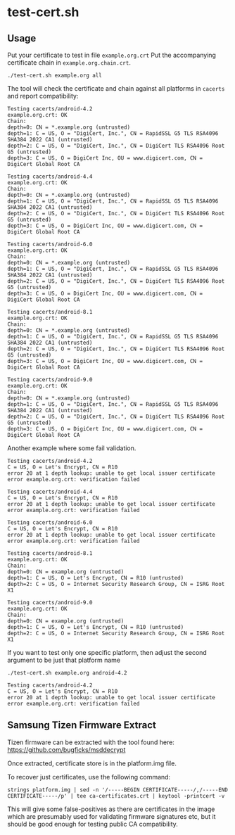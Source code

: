 # test-cert.sh

## Usage
Put your certificate to test in file `example.org.crt`
Put the accompanying certificate chain in `example.org.chain.crt`.

```
./test-cert.sh example.org all
```

The tool will check the certificate and chain against all platforms in `cacerts` and report compatibility:

```
Testing cacerts/android-4.2
example.org.crt: OK
Chain:
depth=0: CN = *.example.org (untrusted)
depth=1: C = US, O = "DigiCert, Inc.", CN = RapidSSL G5 TLS RSA4096 SHA384 2022 CA1 (untrusted)
depth=2: C = US, O = "DigiCert, Inc.", CN = DigiCert TLS RSA4096 Root G5 (untrusted)
depth=3: C = US, O = DigiCert Inc, OU = www.digicert.com, CN = DigiCert Global Root CA

Testing cacerts/android-4.4
example.org.crt: OK
Chain:
depth=0: CN = *.example.org (untrusted)
depth=1: C = US, O = "DigiCert, Inc.", CN = RapidSSL G5 TLS RSA4096 SHA384 2022 CA1 (untrusted)
depth=2: C = US, O = "DigiCert, Inc.", CN = DigiCert TLS RSA4096 Root G5 (untrusted)
depth=3: C = US, O = DigiCert Inc, OU = www.digicert.com, CN = DigiCert Global Root CA

Testing cacerts/android-6.0
example.org.crt: OK
Chain:
depth=0: CN = *.example.org (untrusted)
depth=1: C = US, O = "DigiCert, Inc.", CN = RapidSSL G5 TLS RSA4096 SHA384 2022 CA1 (untrusted)
depth=2: C = US, O = "DigiCert, Inc.", CN = DigiCert TLS RSA4096 Root G5 (untrusted)
depth=3: C = US, O = DigiCert Inc, OU = www.digicert.com, CN = DigiCert Global Root CA

Testing cacerts/android-8.1
example.org.crt: OK
Chain:
depth=0: CN = *.example.org (untrusted)
depth=1: C = US, O = "DigiCert, Inc.", CN = RapidSSL G5 TLS RSA4096 SHA384 2022 CA1 (untrusted)
depth=2: C = US, O = "DigiCert, Inc.", CN = DigiCert TLS RSA4096 Root G5 (untrusted)
depth=3: C = US, O = DigiCert Inc, OU = www.digicert.com, CN = DigiCert Global Root CA

Testing cacerts/android-9.0
example.org.crt: OK
Chain:
depth=0: CN = *.example.org (untrusted)
depth=1: C = US, O = "DigiCert, Inc.", CN = RapidSSL G5 TLS RSA4096 SHA384 2022 CA1 (untrusted)
depth=2: C = US, O = "DigiCert, Inc.", CN = DigiCert TLS RSA4096 Root G5 (untrusted)
depth=3: C = US, O = DigiCert Inc, OU = www.digicert.com, CN = DigiCert Global Root CA
```

Another example where some fail validation.

```
Testing cacerts/android-4.2
C = US, O = Let's Encrypt, CN = R10
error 20 at 1 depth lookup: unable to get local issuer certificate
error example.org.crt: verification failed

Testing cacerts/android-4.4
C = US, O = Let's Encrypt, CN = R10
error 20 at 1 depth lookup: unable to get local issuer certificate
error example.org.crt: verification failed

Testing cacerts/android-6.0
C = US, O = Let's Encrypt, CN = R10
error 20 at 1 depth lookup: unable to get local issuer certificate
error example.org.crt: verification failed

Testing cacerts/android-8.1
example.org.crt: OK
Chain:
depth=0: CN = example.org (untrusted)
depth=1: C = US, O = Let's Encrypt, CN = R10 (untrusted)
depth=2: C = US, O = Internet Security Research Group, CN = ISRG Root X1

Testing cacerts/android-9.0
example.org.crt: OK
Chain:
depth=0: CN = example.org (untrusted)
depth=1: C = US, O = Let's Encrypt, CN = R10 (untrusted)
depth=2: C = US, O = Internet Security Research Group, CN = ISRG Root X1
```

If you want to test only one specific platform, then adjust the second argument to be just that platform name

```
./test-cert.sh example.org android-4.2

Testing cacerts/android-4.2
C = US, O = Let's Encrypt, CN = R10
error 20 at 1 depth lookup: unable to get local issuer certificate
error example.org.crt: verification failed
```

## Samsung Tizen Firmware Extract
Tizen firmware can be extracted with the tool found here:
https://github.com/bugficks/msddecrypt

Once extracted, certificate store is in the platform.img file.

To recover just certificates, use the following command:

```
strings platform.img | sed -n '/-----BEGIN CERTIFICATE-----/,/-----END CERTIFICATE-----/p' | tee ca-certificates.crt | keytool -printcert -v
```

This will give some false-positives as there are certificates in the image
which are presumably used for validating firmware signatures etc, but
it should be good enough for testing public CA compatibility.
